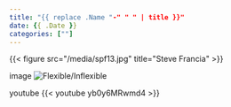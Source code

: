 ```yaml
---
title: "{{ replace .Name "-" " " | title }}"
date: {{ .Date }}
categories: [""]
---
```


{{< figure src="/media/spf13.jpg" title="Steve Francia" >}}

image
![Flexible/Inflexible](/images/a-writing-on-the-wall-3627937.jpg)

youtube
{{< youtube yb0y6MRwmd4 >}}